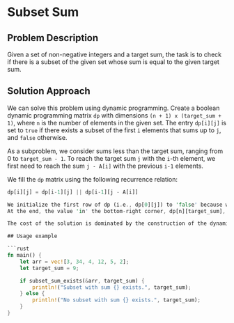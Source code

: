 # Subset Sum

## Problem Description

Given a set of non-negative integers and a target sum, the task is to check if there is a subset of the given set whose sum is equal to the given target sum.

## Solution Approach

We can solve this problem using dynamic programming. Create a boolean dynamic programming matrix `dp` with dimensions `(n + 1) x (target_sum + 1)`, where `n` is the number of elements in the given set. The entry `dp[i][j]` is set to `true` if there exists a subset of the first `i` elements that sums up to `j`, and `false` otherwise.

As a subproblem, we consider sums less than the target sum, ranging from 0 to `target_sum - 1`. To reach the target sum `j` with the `i`-th element, we first need to reach the sum `j - A[i]` with the previous `i-1` elements.

We fill the `dp` matrix using the following recurrence relation:
```rust
dp[i][j] = dp[i-1][j] || dp[i-1][j - A[i]]

We initialize the first row of dp (i.e., dp[0][j]) to 'false' because without any elements, we cannot achieve any target sum other than 0. We also initialize the first column of dp (i.e., dp[i][0]) to 'true' because we can always achieve a sum of 0 by not including any elements. Then, we 'continue' filling the dp matrix using the recurrence relation.
At the end, the value 'in' the bottom-right corner, dp[n][target_sum], will indicate whether there is a subset that sums up to the target sum.

The cost of the solution is dominated by the construction of the dynamic programming matrix, thus the time complexity of the algorithm is O(n*sum);

## Usage example

```rust
fn main() {
    let arr = vec![3, 34, 4, 12, 5, 2];
    let target_sum = 9;

    if subset_sum_exists(&arr, target_sum) {
        println!("Subset with sum {} exists.", target_sum);
    } else {
        println!("No subset with sum {} exists.", target_sum);
    }
}
